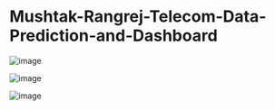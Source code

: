 # Mushtak-Rangrej-Telecom-Data-Prediction-and-Dashboard



![image](https://github.com/user-attachments/assets/772f6102-0fdd-4ca7-ae7f-b697896a1d4e)



![image](https://github.com/user-attachments/assets/921f541a-c687-4aae-ac7a-0003290657bf)


![image](https://github.com/user-attachments/assets/ca43cc16-d31b-4caf-b2be-2979d4cd7256)
